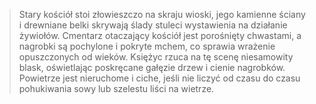 >Stary kościół stoi złowieszczo na skraju wioski, jego kamienne ściany i drewniane belki skrywają ślady stuleci wystawienia na działanie żywiołów. Cmentarz otaczający kościół jest porośnięty chwastami, a nagrobki są pochylone i pokryte mchem, co sprawia wrażenie opuszczonych od wieków. Księżyc rzuca na tę scenę niesamowity blask, oświetlając poskręcane gałęzie drzew i cienie nagrobków. Powietrze jest nieruchome i ciche, jeśli nie liczyć od czasu do czasu pohukiwania sowy lub szelestu liści na wietrze.

